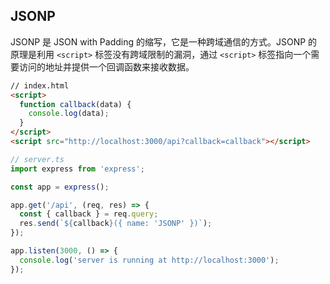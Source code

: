 ## JSONP

JSONP 是 JSON with Padding 的缩写，它是一种跨域通信的方式。JSONP 的原理是利用 `<script>` 标签没有跨域限制的漏洞，通过 `<script>` 标签指向一个需要访问的地址并提供一个回调函数来接收数据。

```html
// index.html
<script>
  function callback(data) {
    console.log(data);
  }
</script>
<script src="http://localhost:3000/api?callback=callback"></script>
```

```ts
// server.ts
import express from 'express';

const app = express();

app.get('/api', (req, res) => {
  const { callback } = req.query;
  res.send(`${callback}({ name: 'JSONP' })`);
});

app.listen(3000, () => {
  console.log('server is running at http://localhost:3000');
});
```